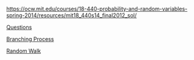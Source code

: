 https://ocw.mit.edu/courses/18-440-probability-and-random-variables-spring-2014/resources/mit18_440s14_final2012_sol/


[Questions](https://www.youtube.com/watch?v=Nw3atKtmj-4&list=PLPpO9TjJ-z39n-Yxcm5QVGwV-4_ZXAftQ&index=78)

[Branching Process](https://www.youtube.com/watch?v=TsOPFKQmuDc&list=PLRogqfr-vZMfvcLjjmXnb0wk6MPTzhph-)

[Random Walk](https://www.youtube.com/watch?v=9XK61C_KpJk&list=PLRogqfr-vZMcO5nrz5ZnpEbY1WLHKY_md)
